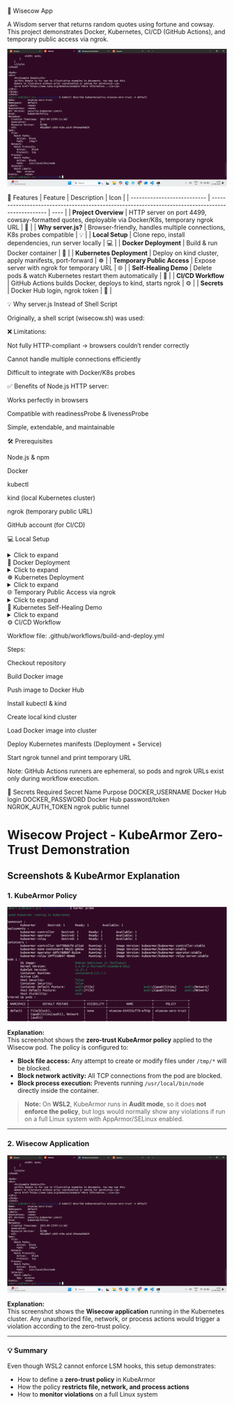 🐄 Wisecow App

A Wisdom server that returns random quotes using fortune and cowsay. This project demonstrates Docker, Kubernetes, CI/CD (GitHub Actions), and temporary public access via ngrok.

![Wisecow Screenshot](screenshots/wisecow_screenshot.png)


🌟 Features
| Feature                     | Description                                                                                       | Icon |
| --------------------------- | ------------------------------------------------------------------------------------------------- | ---- |
| **Project Overview**        | HTTP server on port 4499, cowsay-formatted quotes, deployable via Docker/K8s, temporary ngrok URL | 📑   |
| **Why server.js?**          | Browser-friendly, handles multiple connections, K8s probes compatible                             | 💡   |
| **Local Setup**             | Clone repo, install dependencies, run server locally                                              | 💻   |
| **Docker Deployment**       | Build & run Docker container                                                                      | 🐳   |
| **Kubernetes Deployment**   | Deploy on kind cluster, apply manifests, port-forward                                             | ☸️   |
| **Temporary Public Access** | Expose server with ngrok for temporary URL                                                        | 🌐   |
| **Self-Healing Demo**       | Delete pods & watch Kubernetes restart them automatically                                         | 🔄   |
| **CI/CD Workflow**          | GitHub Actions builds Docker, deploys to kind, starts ngrok                                       | ⚙️   |
| **Secrets**                 | Docker Hub login, ngrok token                                                                     | 🔑   |

💡 Why server.js Instead of Shell Script

Originally, a shell script (wisecow.sh) was used:

❌ Limitations:

Not fully HTTP-compliant → browsers couldn’t render correctly

Cannot handle multiple connections efficiently

Difficult to integrate with Docker/K8s probes

✅ Benefits of Node.js HTTP server:

Works perfectly in browsers

Compatible with readinessProbe & livenessProbe

Simple, extendable, and maintainable

🛠 Prerequisites

Node.js & npm

Docker

kubectl

kind (local Kubernetes cluster)

ngrok (temporary public URL)

GitHub account (for CI/CD)

💻 Local Setup
<details> <summary>Click to expand</summary>
# Clone repository
git clone https://github.com/<username>/wisecow.git
cd wisecow

# Install dependencies
sudo apt update
sudo apt install nodejs npm fortune cowsay -y

# Run the server
node server.js

# Open browser
http://localhost:4499

</details>
🐳 Docker Deployment
<details> <summary>Click to expand</summary>
# Build Docker image
docker build -t wisecow-app .

# Run Docker container
docker run -p 4499:4499 wisecow-app

# Open browser
http://localhost:4499

</details>
☸️ Kubernetes Deployment
<details> <summary>Click to expand</summary>
# Create kind cluster
kind create cluster --name wisecow-cluster

# Load Docker image into cluster
kind load docker-image wisecow-app:latest --name wisecow-cluster

# Deploy manifests
kubectl apply -f wisecow-deployment.yaml
kubectl apply -f wisecow-service.yaml

# Forward port to local machine
kubectl port-forward service/wisecow-service 4499:4499

# Open browser
http://localhost:4499

</details>
🌐 Temporary Public Access via ngrok
<details> <summary>Click to expand</summary>
# Install ngrok
sudo apt install ngrok -y

# Add auth token
ngrok config add-authtoken <YOUR_NGROK_AUTH_TOKEN>

# Start tunnel
ngrok http 4499


ngrok will provide a temporary public URL, e.g.:
https://abcd1234.ngrok-free.app
Anyone can access your server temporarily.

</details>
🔄 Kubernetes Self-Healing Demo
<details> <summary>Click to expand</summary>
# List pods
kubectl get pods -l app=wisecow

# Delete a pod manually
kubectl delete pod <pod-name>

# Observe automatic recreation
kubectl get pods -l app=wisecow -w


Kubernetes ensures pods are restarted automatically (restartPolicy: Always).

</details>
⚙️ CI/CD Workflow

Workflow file: .github/workflows/build-and-deploy.yml

Steps:

Checkout repository

Build Docker image

Push image to Docker Hub

Install kubectl & kind

Create local kind cluster

Load Docker image into cluster

Deploy Kubernetes manifests (Deployment + Service)

Start ngrok tunnel and print temporary URL

Note: GitHub Actions runners are ephemeral, so pods and ngrok URLs exist only during workflow execution.

🔑 Secrets Required
Secret Name	Purpose
DOCKER_USERNAME	Docker Hub login
DOCKER_PASSWORD	Docker Hub password/token
NGROK_AUTH_TOKEN	ngrok public tunnel

# Wisecow Project - KubeArmor Zero-Trust Demonstration

## Screenshots & KubeArmor Explanation

### 1. KubeArmor Policy
![KubeArmor Policy](screenshots/kubearmor-policy.png)

**Explanation:**  
This screenshot shows the **zero-trust KubeArmor policy** applied to the Wisecow pod. The policy is configured to:

- **Block file access:** Any attempt to create or modify files under `/tmp/*` will be blocked.
- **Block network activity:** All TCP connections from the pod are blocked.
- **Block process execution:** Prevents running `/usr/local/bin/node` directly inside the container.

> **Note:** On **WSL2**, KubeArmor runs in **Audit mode**, so it does **not enforce the policy**, but logs would normally show any violations if run on a full Linux system with AppArmor/SELinux enabled.

---

### 2. Wisecow Application
![Wisecow App](screenshots/wisecow_screenshot.png)

**Explanation:**  
This screenshot shows the **Wisecow application** running in the Kubernetes cluster. Any unauthorized file, network, or process actions would trigger a violation according to the zero-trust policy.

---

### 💡 Summary
Even though WSL2 cannot enforce LSM hooks, this setup demonstrates:

- How to define a **zero-trust policy** in KubeArmor  
- How the policy **restricts file, network, and process actions**  
- How to **monitor violations** on a full Linux system
